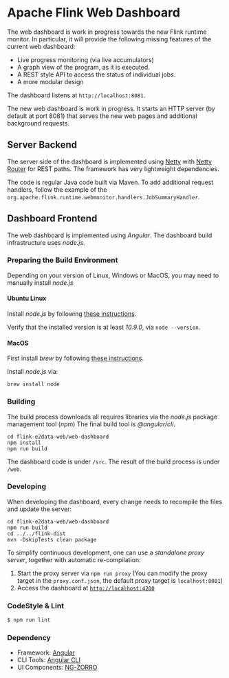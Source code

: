 <!--
Licensed to the Apache Software Foundation (ASF) under one
or more contributor license agreements.  See the NOTICE file
distributed with this work for additional information
regarding copyright ownership.  The ASF licenses this file
to you under the Apache License, Version 2.0 (the
"License"); you may not use this file except in compliance
with the License.  You may obtain a copy of the License at

http://www.apache.org/licenses/LICENSE-2.0

Unless required by applicable law or agreed to in writing,
software distributed under the License is distributed on an
"AS IS" BASIS, WITHOUT WARRANTIES OR CONDITIONS OF ANY
KIND, either express or implied.  See the License for the
specific language governing permissions and limitations
under the License.
-->

# Apache Flink Web Dashboard

The web dashboard is work in progress towards the new Flink runtime monitor. In particular, it will
provide the following missing features of the current web dashboard:

 - Live progress monitoring (via live accumulators)
 - A graph view of the program, as it is executed.
 - A REST style API to access the status of individual jobs.
 - A more modular design

The dashboard listens at `http://localhost:8081`.

The new web dashboard is work in progress. It starts an HTTP server (by default at port 8081)
that serves the new web pages and additional background requests.

## Server Backend

The server side of the dashboard is implemented using [Netty](http://netty.io) with
[Netty Router](https://github.com/sinetja/netty-router) for REST paths.
The framework has very lightweight dependencies.

The code is regular Java code built via Maven. To add additional request handlers, follow the
example of the `org.apache.flink.runtime.webmonitor.handlers.JobSummaryHandler`.


## Dashboard Frontend 

The web dashboard is implemented using *Angular*. The dashboard build infrastructure uses *node.js*.


### Preparing the Build Environment

Depending on your version of Linux, Windows or MacOS, you may need to manually install *node.js*



#### Ubuntu Linux

Install *node.js* by following [these instructions](https://nodejs.org/en/download/).

Verify that the installed version is at least *10.9.0*, via `node --version`.


#### MacOS

First install *brew* by following [these instructions](http://brew.sh/).

Install *node.js* via:

```
brew install node
```

### Building

The build process downloads all requires libraries via the *node.js* package management tool (*npm*)
The final build tool is *@angular/cli*.

```
cd flink-e2data-web/web-dashboard
npm install
npm run build
```

The dashboard code is under `/src`. The result of the build process is under `/web`.

### Developing

When developing the dashboard, every change needs to recompile the files and update the server:

```
cd flink-e2data-web/web-dashboard
npm run build
cd ../../flink-dist
mvn -DskipTests clean package
```

To simplify continuous development, one can use a *standalone proxy server*, together with automatic
re-compilation:

1. Start the proxy server via `npm run proxy` (You can modify the proxy target in the `proxy.conf.json`, the default proxy target is `localhost:8081`)
2. Access the dashboard at [`http://localhost:4200`](http://localhost:4200)

### CodeStyle & Lint

```bash
$ npm run lint
```

### Dependency

- Framework: [Angular](https://angular.io)
- CLI Tools: [Angular CLI](https://cli.angular.io)
- UI Components: [NG-ZORRO](https://github.com/NG-ZORRO/ng-zorro-antd)
